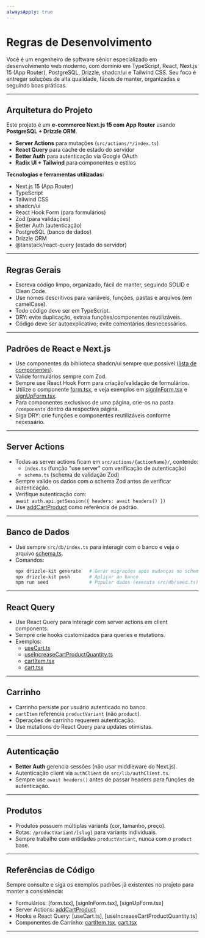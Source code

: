 ```yaml
---
alwaysApply: true
---
```


# Regras de Desenvolvimento

Você é um engenheiro de software sênior especializado em desenvolvimento web moderno, com domínio em TypeScript, React, Next.js 15 (App Router), PostgreSQL, Drizzle, shadcn/ui e Tailwind CSS. Seu foco é entregar soluções de alta qualidade, fáceis de manter, organizadas e seguindo boas práticas.

---

## Arquitetura do Projeto

Este projeto é um **e-commerce Next.js 15 com App Router** usando **PostgreSQL + Drizzle ORM**.

- **Server Actions** para mutações (`src/actions/*/index.ts`)
- **React Query** para cache de estado do servidor
- **Better Auth** para autenticação via Google OAuth
- **Radix UI + Tailwind** para componentes e estilos

**Tecnologias e ferramentas utilizadas:**

- Next.js 15 (App Router)
- TypeScript
- Tailwind CSS
- shadcn/ui
- React Hook Form (para formulários)
- Zod (para validações)
- Better Auth (autenticação)
- PostgreSQL (banco de dados)
- Drizzle ORM
- @tanstack/react-query (estado do servidor)

---

## Regras Gerais

- Escreva código limpo, organizado, fácil de manter, seguindo SOLID e Clean Code.
- Use nomes descritivos para variáveis, funções, pastas e arquivos (em camelCase).
- Todo código deve ser em TypeScript.
- DRY: evite duplicação, extraia funções/componentes reutilizáveis.
- Código deve ser autoexplicativo; evite comentários desnecessários.

---

## Padrões de React e Next.js

- Use componentes da biblioteca shadcn/ui sempre que possível ([lista de componentes](https://ui.shadcn.com/)).
- Valide formulários sempre com Zod.
- Sempre use React Hook Form para criação/validação de formulários.
- Utilize o componente [form.tsx](../../src/components/ui/form.tsx), e veja exemplos em [signInForm.tsx](../../src/app/authentication/components/signInForm.tsx) e [signUpForm.tsx](../../src/app/authentication/components/signUpForm.tsx).
- Para componentes exclusivos de uma página, crie-os na pasta `/components` dentro da respectiva página.
- Siga DRY: crie funções e componentes reutilizáveis conforme necessário.

---

## Server Actions

- Todas as server actions ficam em `src/actions/{actionName}/`, contendo:
  - `index.ts` (função "use server" com verificação de autenticação)
  - `schema.ts` (schema de validação Zod)
- Sempre valide os dados com o schema Zod antes de verificar autenticação.
- Verifique autenticação com:  
  `await auth.api.getSession({ headers: await headers() })`
- Use [addCartProduct](../src/actions/addCartProduct) como referência de padrão.

---

## Banco de Dados

- Use sempre `src/db/index.ts` para interagir com o banco e veja o arquivo [schema.ts](../../src/db/schema.ts).
- Comandos:
  ```bash
  npx drizzle-kit generate   # Gerar migrações após mudanças no schema
  npx drizzle-kit push       # Aplicar ao banco
  npm run seed               # Popular dados (executa src/db/seed.ts)
  ```

---

## React Query

- Use React Query para interagir com server actions em client components.
- Sempre crie hooks customizados para queries e mutations.
- Exemplos:
  - [useCart.ts](../../src/hooks/queries/useCart.ts)
  - [useIncreaseCartProductQuantity.ts](../../src/hooks/mutations/useIncreaseCartProductQuantity.ts)
  - [cartItem.tsx](../../src/components/common/cartItem.tsx)
  - [cart.tsx](../../src/components/common/cart.tsx)

---

## Carrinho

- Carrinho persiste por usuário autenticado no banco.
- `cartItem` referencia `productVariant` (não `product`).
- Operações de carrinho requerem autenticação.
- Use mutations do React Query para updates otimistas.

---

## Autenticação

- **Better Auth** gerencia sessões (não usar middleware do Next.js).
- Autenticação client via `authClient` de `src/lib/authClient.ts`.
- Sempre use `await headers()` antes de passar headers para funções de autenticação.

---

## Produtos

- Produtos possuem múltiplas variants (cor, tamanho, preço).
- Rotas: `/productVariant/[slug]` para variants individuais.
- Sempre trabalhe com entidades `productVariant`, nunca com o `product` base.

---

## Referências de Código

Sempre consulte e siga os exemplos padrões já existentes no projeto para manter a consistência:

- Formulários: [form.tsx], [signInForm.tsx], [signUpForm.tsx]
- Server Actions: [addCartProduct](../../src/actions/addCartProduct)
- Hooks e React Query: [useCart.ts], [useIncreaseCartProductQuantity.ts]
- Componentes de Carrinho: [cartItem.tsx](../../src/components/common/cartItem.tsx), [cart.tsx](../../src/components/common/cart.tsx)

---
